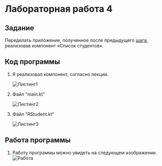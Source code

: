 # Лабораторная работа 4

## Задание
Переделать приложение, полученное после предыдущего [шага](https://github.com/AltmanEA/kotlinjs/tree/relement), реализовав компонент «Список студентов». 

## Код программы

1. Я реализовал компонент, согласно лекции.

    ![Листинг1](https://i.ibb.co/cbSrJQg/1.jpg)
2. Файл "main.kt"

    ![Листинг2](https://i.ibb.co/55rz2Bz/2.jpg)
3. Файл "RStudent.kt"

    ![Листинг3](https://i.ibb.co/C9Ts2BT/3.jpg)

## Работа программы
 
1. Работу программы можно увидеть на следующем изображении.
   ![Работа](https://i.ibb.co/7SRczyL/4.jpg)
